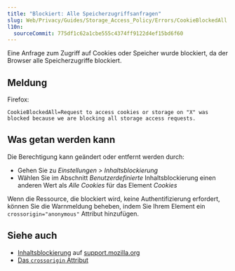 ```yaml
---
title: "Blockiert: Alle Speicherzugriffsanfragen"
slug: Web/Privacy/Guides/Storage_Access_Policy/Errors/CookieBlockedAll
l10n:
  sourceCommit: 775df1c62a1cbe555c4374ff9122d4ef15bd6f60
---
```


Eine Anfrage zum Zugriff auf Cookies oder Speicher wurde blockiert, da der Browser alle Speicherzugriffe blockiert.

## Meldung

Firefox:

```plain
CookieBlockedAll=Request to access cookies or storage on "X" was blocked because we are blocking all storage access requests.
```

## Was getan werden kann

Die Berechtigung kann geändert oder entfernt werden durch:

- Gehen Sie zu _Einstellungen > Inhaltsblockierung_
- Wählen Sie im Abschnitt _Benutzerdefinierte_ Inhaltsblockierung einen anderen Wert als _Alle Cookies_ für das Element _Cookies_

Wenn die Ressource, die blockiert wird, keine Authentifizierung erfordert, können Sie die Warnmeldung beheben, indem Sie Ihrem Element ein `crossorigin="anonymous"` Attribut hinzufügen.

## Siehe auch

- [Inhaltsblockierung](https://support.mozilla.org/en-US/kb/content-blocking) auf [support.mozilla.org](https://support.mozilla.org/)
- [Das `crossorigin` Attribut](/de/docs/Web/HTML/Attributes/crossorigin)
